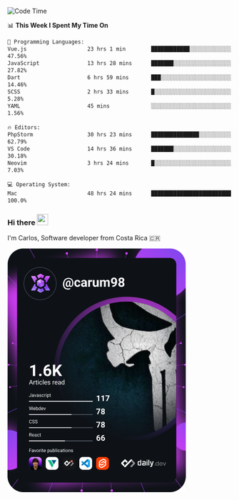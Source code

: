 
<!--START_SECTION:waka-->
![Code Time](http://img.shields.io/badge/Code%20Time-9%2C158%20hrs%204%20mins-blue)

📊 **This Week I Spent My Time On** 

```text
💬 Programming Languages: 
Vue.js                   23 hrs 1 min        ████████████░░░░░░░░░░░░░   47.56% 
JavaScript               13 hrs 28 mins      ███████░░░░░░░░░░░░░░░░░░   27.82% 
Dart                     6 hrs 59 mins       ███░░░░░░░░░░░░░░░░░░░░░░   14.46% 
SCSS                     2 hrs 33 mins       █░░░░░░░░░░░░░░░░░░░░░░░░   5.28% 
YAML                     45 mins             ░░░░░░░░░░░░░░░░░░░░░░░░░   1.56%

🔥 Editors: 
PhpStorm                 30 hrs 23 mins      ███████████████░░░░░░░░░░   62.79% 
VS Code                  14 hrs 36 mins      ███████░░░░░░░░░░░░░░░░░░   30.18% 
Neovim                   3 hrs 24 mins       █░░░░░░░░░░░░░░░░░░░░░░░░   7.03%

💻 Operating System: 
Mac                      48 hrs 24 mins      █████████████████████████   100.0%

```


<!--END_SECTION:waka-->

### Hi there <img src="https://media.giphy.com/media/hvRJCLFzcasrR4ia7z/giphy.gif" width="25px" height="25px">

I'm Carlos, Software developer from Costa Rica 🇨🇷

<a href="https://app.daily.dev/carum98"><img src="https://github.com/carum98/carum98/blob/main/devcard.svg" width="400" alt="Carlos Umaña Acevedo's Dev Card"/></a>
